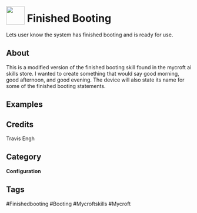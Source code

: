 # <img src="https://raw.githack.com/FortAwesome/Font-Awesome/master/svgs/solid/bug.svg" card_color="#22A7F0" width="50" height="50" style="vertical-align:bottom"/> Finished Booting
Lets user know the system has finished booting and is ready for use.

## About
This is a modified version of the finished booting skill found in the mycroft ai skills store. I wanted to create something that would say good morning, good afternoon, and good evening. The device will also state its name for some of the finished booting statements.

## Examples

## Credits
Travis Engh

## Category
**Configuration**

## Tags
#Finishedbooting
#Booting
#Mycroftskills
#Mycroft

